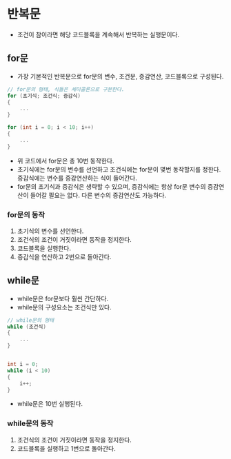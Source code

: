 # 반복문
- 조건이 참이라면 해당 코드블록을 계속해서 반복하는 실행문이다.
## for문
- 가장 기본적인 반복문으로 for문의 변수, 조건문, 증감연산, 코드블록으로 구성된다.

```cpp
// for문의 형태, 식들은 세미콜론으로 구분한다.
for (초기식; 조건식; 증감식)
{
    ...
}

for (int i = 0; i < 10; i++)
{
    ...
}
```

- 위 코드에서 for문은 총 10번 동작한다.
- 초기식에는 for문의 변수를 선언하고 조건식에는 for문이 몇번 동작할지를 정한다. 증감식에는 변수를 증감연산하는 식이 들어간다.
- for문의 초기식과 증감식은 생략할 수 있으며, 증감식에는 항상 for문 변수의 증감연산이 들어갈 필요는 없다. 다른 변수의 증감연산도 가능하다.
### for문의 동작
1. 초기식의 변수를 선언한다.
2. 조건식의 조건이 거짓이라면 동작을 정지한다.
3. 코드블록을 실행한다.
4. 증감식을 연산하고 2번으로 돌아간다.
## while문
- while문은 for문보다 훨씬 간단하다.
- while문의 구성요소는 조건식만 있다.

```cpp
// while문의 형태
while (조건식)
{
    ...
}


int i = 0;
while (i < 10)
{
    i++;
}
```

- while문은 10번 실행된다.
### while문의 동작
1. 조건식의 조건이 거짓이라면 동작을 정지한다.
2. 코드블록을 실행하고 1번으로 돌아간다.